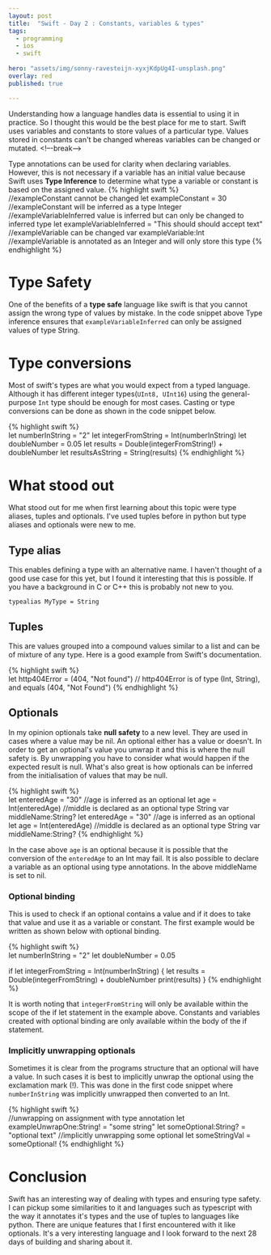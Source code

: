 ```yaml
---
layout: post
title:  "Swift - Day 2 : Constants, variables & types"
tags:
  - programming
  - ios
  - swift
  
hero: "assets/img/sonny-ravesteijn-xyxjKdpUg4I-unsplash.png"
overlay: red
published: true

---
```

Understanding how a language handles data is essential to using it in practice. So I thought this would be the best place for me to start. Swift uses variables and constants to store values of a particular type. Values stored in constants can't be changed whereas variables can be changed or mutated.
<!–-break-–>

Type annotations can be used for clarity when declaring variables. However, this is not necessary if a variable has an initial value because Swift uses **Type Inference** to determine what type a variable or constant is based on the assigned value.
{% highlight swift %}  
//exampleConstant cannot be changed
let exampleConstant = 30 //exampleConstant will be inferred as a type Integer
//exampleVariableInferred value is inferred but can only be changed to inferred type
let exampleVariableInferred = "This should should accept text"
//exampleVariable can be changed var exampleVariable:Int //exampleVariable is annotated as an Integer and will only store this type
{% endhighlight %}

# Type Safety

One of the benefits of a **type safe** language  like swift is that you cannot assign the wrong type of values by mistake. In the code snippet above Type inference ensures that `exampleVariableInferred` can only be assigned values of type String.

# Type conversions

Most of swift's types are what you would expect from a typed language. Although it has different integer types(`UInt8, UInt16`) using the general-purpose `Int` type should be enough for most cases. Casting or type conversions can be done as shown in the code snippet below.

{% highlight swift %}  
let numberInString = "2"
let integerFromString = Int(numberInString)
let doubleNumber = 0.05
let results = Double(integerFromString!) + doubleNumber
let resultsAsString = String(results)
{% endhighlight %}

# What stood out

What stood out for me when first learning about this topic were type aliases, tuples and optionals. I've used tuples before in python but type aliases and optionals were new to me.

## Type alias

This enables defining a type with an alternative name. I haven't thought of a good use case for this yet, but I found it interesting that this is possible. If you have a background in C or C++ this is probably not new to you.

`typealias MyType = String`

## Tuples

This are values grouped into a compound values similar to a list and can be of mixture of any type. Here is a good example from Swift's documentation.

{% highlight swift %}  
let http404Error = (404, "Not found")
// http404Error is of type (Int, String), and equals (404, "Not Found")
{% endhighlight %}

## Optionals

In my opinion optionals take **null safety** to a new level. They are used in cases where a value may be nil. An optional either has a value or doesn't. In  order to get an optional's value you unwrap it and this is where the null safety is. By unwrapping you have to consider what would happen if the expected result is null. What's also great is how optionals can be inferred from the initialisation of values that may be null.

{% highlight swift %}  
let enteredAge = "30"
//age is inferred as an optional
let age = Int(enteredAge)
//middle is declared as an optional type String
var middleName:String?
let enteredAge = "30"
//age is inferred as an optional
let age = Int(enteredAge)
//middle is declared as an optional type String
var middleName:String?
{% endhighlight %}

In the case above `age` is an optional because it is possible that the conversion of the `enteredAge` to an Int may fail. It is also possible to declare a variable as an optional using type annotations. In the above middleName is set to nil.

### Optional binding

This is used to check if an optional contains a value and if it does to take that value and use it as a variable or constant. The first example would be written as shown below with optional binding.

{% highlight swift %}  
let numberInString = "2"
let doubleNumber = 0.05

if let integerFromString = Int(numberInString) {
    let results = Double(integerFromString) + doubleNumber
    print(results)
}
{% endhighlight %}

It is worth noting that `integerFromString` will only be available within the scope of the if let statement in the example above. Constants and variables created with optional binding are only available within the body of the if statement.

### Implicitly unwrapping optionals

Sometimes it is clear from the programs structure that an optional will have a value. In such cases it is best to implicitly unwrap the optional using the exclamation mark (!). This was  done in the first code snippet where `numberInString` was implicitly unwrapped then converted to an Int.

{% highlight swift %}  
//unwrapping on assignment with type annotation
let exampleUnwrapOne:String! = "some string"
let someOptional:String? = "optional text"
//implicitly unwrapping some optional
let someStringVal = someOptional!
{% endhighlight %}

# Conclusion

Swift has an interesting way of dealing with types and ensuring type safety. I can pickup some similarities to it and languages such as typescript with the way it annotates it's types and the use of tuples to languages like python. There are unique features that I first encountered with it like optionals. It's a very interesting language and I look forward to the next 28 days of building and sharing about it.